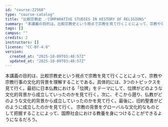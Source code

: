```yaml
---
id: "course:22568"
type: "course-catalog"
title: "比較宗教史 ／COMPARATIVE STUDIES IN HISTORY OF RELIGIONS"
summary: "本講義の目的は、比較宗教史という視点で宗教を見て行くことによって、宗教や宗教行事の文化的背景を理解することである。具体的には、3つのトピックスを見て行く。最初に日本仏教における「位牌」をテーマにして、位牌がどのような文化的背景から成立してい…"
tags: []
campus: ""
credits: 2
instructors: []
license: "CC-BY-4.0"
version:
  created_at: "2025-10-09T03:48:57Z"
  updated_at: "2025-10-09T03:48:57Z"
---
```

本講義の目的は、比較宗教史という視点で宗教を見て行くことによって、宗教や宗教行事の文化的背景を理解することである。具体的には、3つのトピックスを見て行く。最初に日本仏教における「位牌」をテーマにして、位牌がどのような文化的背景から成立していったのかを見て行く。次に、そこから遡り、仏教がどのような文化的背景から成立していったのかを見て行く。最後に、旧約聖書がどのように成立したのかを見て行く。 宗教の背景をグローバルな文化的なものとして把握することによって、国際社会における教養を身につけることができるようになるだろう。
